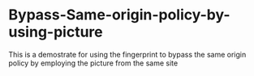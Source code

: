 # Bypass-Same-origin-policy-by-using-picture
This is a demostrate for using the fingerprint to bypass the same origin policy by employing the picture from the same site

